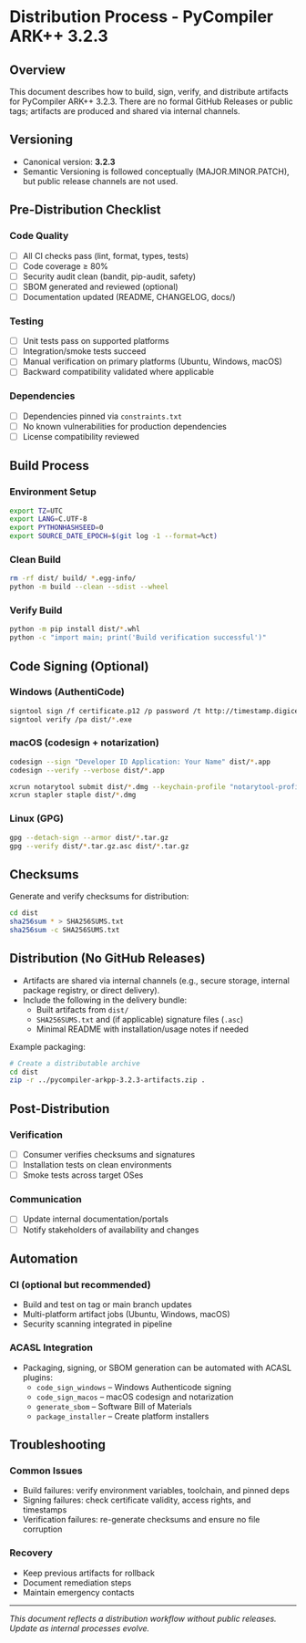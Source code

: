 # Distribution Process - PyCompiler ARK++ 3.2.3

## Overview

This document describes how to build, sign, verify, and distribute artifacts for PyCompiler ARK++ 3.2.3.
There are no formal GitHub Releases or public tags; artifacts are produced and shared via internal channels.

## Versioning

- Canonical version: **3.2.3**
- Semantic Versioning is followed conceptually (MAJOR.MINOR.PATCH), but public release channels are not used.

## Pre-Distribution Checklist

### Code Quality
- [ ] All CI checks pass (lint, format, types, tests)
- [ ] Code coverage ≥ 80%
- [ ] Security audit clean (bandit, pip-audit, safety)
- [ ] SBOM generated and reviewed (optional)
- [ ] Documentation updated (README, CHANGELOG, docs/)

### Testing
- [ ] Unit tests pass on supported platforms
- [ ] Integration/smoke tests succeed
- [ ] Manual verification on primary platforms (Ubuntu, Windows, macOS)
- [ ] Backward compatibility validated where applicable

### Dependencies
- [ ] Dependencies pinned via `constraints.txt`
- [ ] No known vulnerabilities for production dependencies
- [ ] License compatibility reviewed

## Build Process

### Environment Setup
```bash
export TZ=UTC
export LANG=C.UTF-8
export PYTHONHASHSEED=0
export SOURCE_DATE_EPOCH=$(git log -1 --format=%ct)
```

### Clean Build
```bash
rm -rf dist/ build/ *.egg-info/
python -m build --clean --sdist --wheel
```

### Verify Build
```bash
python -m pip install dist/*.whl
python -c "import main; print('Build verification successful')"
```

## Code Signing (Optional)

### Windows (AuthentiCode)
```bash
signtool sign /f certificate.p12 /p password /t http://timestamp.digicert.com dist/*.exe
signtool verify /pa dist/*.exe
```

### macOS (codesign + notarization)
```bash
codesign --sign "Developer ID Application: Your Name" dist/*.app
codesign --verify --verbose dist/*.app

xcrun notarytool submit dist/*.dmg --keychain-profile "notarytool-profile" --wait
xcrun stapler staple dist/*.dmg
```

### Linux (GPG)
```bash
gpg --detach-sign --armor dist/*.tar.gz
gpg --verify dist/*.tar.gz.asc dist/*.tar.gz
```

## Checksums

Generate and verify checksums for distribution:
```bash
cd dist
sha256sum * > SHA256SUMS.txt
sha256sum -c SHA256SUMS.txt
```

## Distribution (No GitHub Releases)

- Artifacts are shared via internal channels (e.g., secure storage, internal package registry, or direct delivery).
- Include the following in the delivery bundle:
  - Built artifacts from `dist/`
  - `SHA256SUMS.txt` and (if applicable) signature files (`.asc`)
  - Minimal README with installation/usage notes if needed

Example packaging:
```bash
# Create a distributable archive
cd dist
zip -r ../pycompiler-arkpp-3.2.3-artifacts.zip .
```

## Post-Distribution

### Verification
- [ ] Consumer verifies checksums and signatures
- [ ] Installation tests on clean environments
- [ ] Smoke tests across target OSes

### Communication
- [ ] Update internal documentation/portals
- [ ] Notify stakeholders of availability and changes

## Automation

### CI (optional but recommended)
- Build and test on tag or main branch updates
- Multi-platform artifact jobs (Ubuntu, Windows, macOS)
- Security scanning integrated in pipeline

### ACASL Integration
- Packaging, signing, or SBOM generation can be automated with ACASL plugins:
  - `code_sign_windows` – Windows Authenticode signing
  - `code_sign_macos` – macOS codesign and notarization
  - `generate_sbom` – Software Bill of Materials
  - `package_installer` – Create platform installers

## Troubleshooting

### Common Issues
- Build failures: verify environment variables, toolchain, and pinned deps
- Signing failures: check certificate validity, access rights, and timestamps
- Verification failures: re-generate checksums and ensure no file corruption

### Recovery
- Keep previous artifacts for rollback
- Document remediation steps
- Maintain emergency contacts

---

*This document reflects a distribution workflow without public releases. Update as internal processes evolve.*
